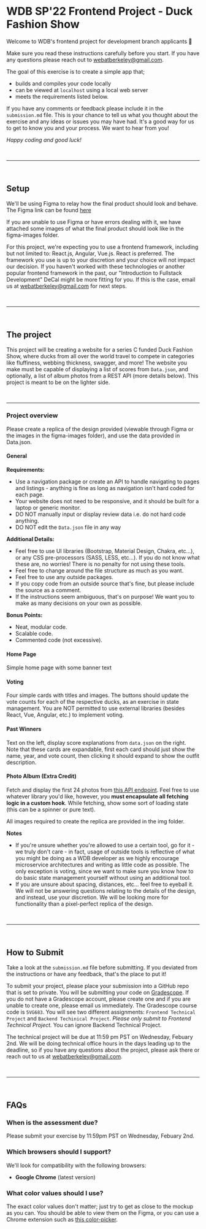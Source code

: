 # WDB SP'22 Frontend Project - Duck Fashion Show

Welcome to WDB's frontend project for development branch applicants 👋

Make sure you read these instructions carefully before you start. If you have any questions please reach out to webatberkeley@gmail.com.

The goal of this exercise is to create a simple app that;

- builds and compiles your code locally
- can be viewed at `localhost` using a local web server
- meets the requirements listed below.

If you have any comments or feedback please include it in the `submission.md` file. This is your chance to tell us what you thought about the exercise and any ideas or issues you may have had. It's a good way for us to get to know you and your process. We want to hear from you!

_Happy coding and good luck!_

<br />

---

<br />

## Setup

We'll be using Figma to relay how the final product should look and behave. The Figma link can be found [here](https://www.figma.com/file/SILn3ZZ9NYpQTTyOlYdb4Q/%5BSP-'22-Frontend-Project%5D?node-id=0%3A1)

If you are unable to use Figma or have errors dealing with it, we have attached some images of what the final product should look like in the figma-images folder.

For this project, we're expecting you to use a frontend framework, including but not limited to: React.js, Angular, Vue.js. React is preferred. The framework you use is up to your discretion and your choice will not impact our decision. If you haven't worked with these technologies or another popular frontend framework in the past, our "Introduction to Fullstack Development" DeCal might be more fitting for you. If this is the case, email us at webatberkeley@gmail.com for next steps.

<br />

---

<br />

## The project

This project will be creating a website for a series C funded Duck Fashion Show, where ducks from all over the world travel to compete in categories like fluffiness, webbing thickness, swagger, and more! The website you make must be capable of displaying a list of scores from `Data.json`, and optionally, a list of album photos from a REST API (more details below). This project is meant to be on the lighter side.

<br />

---

### **Project overview**

Please create a replica of the design provided (viewable through Figma or the images in the figma-images folder), and use the data provided in Data.json.

#### General

**Requirements:**

- Use a navigation package or create an API to handle navigating to pages and listings - anything is fine as long as navigation isn't hard coded for each page.
- Your website does not need to be responsive, and it should be built for a laptop or generic monitor.
- DO NOT manually input or display review data i.e. do not hard code anything.
- DO NOT edit the `Data.json` file in any way

**Additional Details:**

- Feel free to use UI libraries (Bootstrap, Material Design, Chakra, etc...), or any CSS pre-processors (SASS, LESS, etc...). If you do not know what these are, no worries! There is no penalty for not using these tools.
- Feel free to change around the file structure as much as you want.
- Feel free to use any outside packages.
- If you copy code from an outside source that's fine, but please include the source as a comment.
- If the instructions seem ambiguous, that's on purpose! We want you to make as many decisions on your own as possible.

**Bonus Points:**

- Neat, modular code.
- Scalable code.
- Commented code (not excessive).

#### Home Page
Simple home page with some banner text

#### Voting
Four simple cards with titles and images. The buttons should update the vote counts for each of the respective ducks, as an exercise in state management. You are NOT permitted to use external libraries (besides React, Vue, Angular, etc.) to implement voting.

#### Past Winners
Text on the left, display score explanations from `data.json` on the right. Note that these cards are expandable, first each card should just show the name, year, and vote count, then clicking it should expand to show the outfit description.

#### Photo Album (Extra Credit)
Fetch and display the first 24 photos from [this API endpoint](https://jsonplaceholder.typicode.com/photos). Feel free to use whatever library you'd like, however, you **must encapsulate all fetching logic in a custom hook**. While fetching, show some sort of loading state (this can be a spinner or pure text).

All images required to create the replica are provided in the img folder.

**Notes**

- If you're unsure whether you're allowed to use a certain tool, go for it - we truly don't care - in fact, usage of outside tools is reflective of what you might be doing as a WDB developer as we highly encourage microservice architectures and writing as little code as possible. The only exception is voting, since we want to make sure you know how to do basic state management yourself without using an additiional tool.
- If you are unsure about spacing, distances, etc... feel free to eyeball it. We will not be answering questions relating to the details of the design, and instead, use your discretion. We will be looking more for functionality than a pixel-perfect replica of the design.

<br />

---

<br />

## How to Submit

Take a look at the `submission.md` file before submitting. If you deviated from the instructions or have any feedback, that's the place to put it!

To submit your project, please place your submission into a GitHub repo that is set to private. You will be submitting your code on [Gradescope](https://www.gradescope.com/). If you do not have a Gradescope account, please create one and if you are unable to create one, please email us immediately. The Gradescope course code is `5VG683`. You will see two different assignments: `Frontend Technical Project` and `Backend Techinical Project`. _Please only submit to Frontend Technical Project._ You can ignore Backend Technical Project.

The technical project will be due at 11:59 pm PST on Wednesday, Febuary 2nd. We will be doing technical office hours in the days leading up to the deadline, so if you have any questions about the project, please ask there or reach out to us at webatberkeley@gmail.com. 

<br />

---

<br />

## FAQs

### **When is the assessment due?**

Please submit your exercise by 11:59pm PST on Wednesday, Febuary 2nd.

### **Which browsers should I support?**

We'll look for compatibility with the following browsers:

- **Google Chrome** (latest version)
 
### **What color values should I use?**

The exact color values don't matter; just try to get as close to the mockup as you can. You should be able to view them on the Figma, or you can use a Chrome extension such as <a href="https://chrome.google.com/webstore/detail/colorpick-eyedropper/ohcpnigalekghcmgcdcenkpelffpdolg?hl=en" target="_blank">this color-picker</a>.
